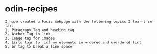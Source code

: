 # odin-recipes
    I have created a basic webpage with the following topics I learnt so far:
    1. Paragraph Tag and heading tag
    2. Anchor Tag to link
    3. Image tag for images
    4. Lists tags to list my elements in ordered and unordered list
    5. br tag to break a line space
